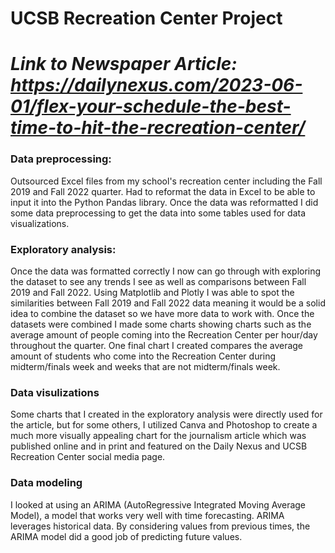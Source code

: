 # UCSB Recreation Center Project

# *Link to Newspaper Article: https://dailynexus.com/2023-06-01/flex-your-schedule-the-best-time-to-hit-the-recreation-center/*

### Data preprocessing:
Outsourced Excel files from my school's recreation center including the Fall 2019 and Fall 2022 quarter. Had to reformat the data in Excel to be able to input it into the Python Pandas library. Once the data was reformatted I did some data preprocessing to get the data into some tables used for data visualizations. 

 ### Exploratory analysis: 
Once the data was formatted correctly I now can go through with exploring the dataset to see any trends I see as well as comparisons between Fall 2019 and Fall 2022. Using Matplotlib and Plotly I was able to spot the similarities between Fall 2019 and Fall 2022 data meaning it would be a solid idea to combine the dataset so we have more data to work with. Once the datasets were combined I made some charts showing charts such as the average amount of people coming into the Recreation Center per hour/day throughout the quarter. One final chart I created compares the average amount of students who come into the Recreation Center during midterm/finals week and weeks that are not midterm/finals week.

 ### Data visulizations
Some charts that I created in the exploratory analysis were directly used for the article, but for some others, I utilized Canva and Photoshop to create a much more visually appealing chart for the journalism article which was published online and in print and featured on the Daily Nexus and UCSB Recreation Center social media page.

### Data modeling
I looked at using an ARIMA (AutoRegressive Integrated Moving Average Model), a model that works very well with time forecasting. ARIMA leverages historical data. By considering values from previous times, the ARIMA model did a good job of predicting future values. 

